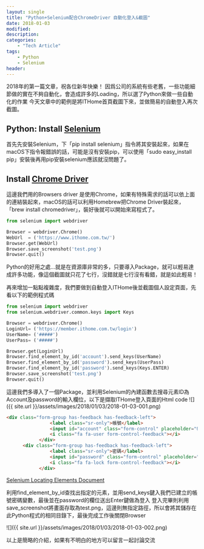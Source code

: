 ```yaml
---
layout: single
title: "Python+Selenium配合ChromeDriver 自動化登入&截圖"
date: 2018-01-03
modified:
description:
categories:
    - "Tech Article"
tags:
    - Python
    - Selenium
header:
---
```


2018年的第一篇文章，祝各位新年快樂！
因爲公司的系統有些老舊，一些功能細節做的實在不夠自動化，會造成許多的Loading，所以選了Python來做一些自動化的作業
今天文章中的範例是將ITHome首頁截圖下來，並做簡易的自動登入再次截圖。


## Python: Install [Selenium][Selenium]
首先先安裝Selenium，下「pip install selenium」指令將其安裝起來，如果在macOS下指令報錯誤的話，可能是沒有安裝pip，可以使用「sudo easy_install pip」安裝後再用pip安裝selenium應該就沒問題了。

## Install [Chrome Driver][Chrome driver]
這邊我們用的Browsers driver 是使用Chrome，如果有特殊需求的話可以依上面的連結裝起來，macOS的話可以利用Homebrew把Chrome Driver裝起來，「brew install chromedriver」，裝好後就可以開始來寫程式了。


```python
from selenium import webdriver

Browser = webdriver.Chrome()
WebUrl  = ('https://www.ithome.com.tw/')
Browser.get(WebUrl)
Browser.save_screenshot('test.png')
Browser.quit()
```
Python的好用之處...就是在資源庫非常的多，只要導入Package，就可以輕易達成許多功能，像這個截圖就只花了七行，沒錯就是七行沒有看錯，就是如此輕易！

再來增加一點點複雜度，我們要做到自動登入ITHome後並截圖個人設定頁面，先看以下的範例程式碼
```python
from selenium import webdriver
from selenium.webdriver.common.keys import Keys

Browser = webdriver.Chrome()
LoginUrl= ('https://member.ithome.com.tw/login')
UserName= ('#####')
UserPass= ('#####')

Browser.get(LoginUrl)
Browser.find_element_by_id('account').send_keys(UserName)
Browser.find_element_by_id('password').send_keys(UserPass)
Browser.find_element_by_id('password').send_keys(Keys.ENTER)
Browser.save_screenshot('test.png')
Browser.quit()
```

這邊我們多導入了一個Package，並利用Selenium的內建函數去搜尋元素ID為Account及password的輸入欄位，以下是擷取ITHome登入頁面的Html code
![]({{ site.url }}/assets/images/2018/01/03/2018-01-03-001.png)

```html
<div class="form-group has-feedback has-feedback-left">
			    <label class="sr-only">帳號</label>
			    <input id="account" class="form-control" placeholder="帳號(非email)" name="account" type="text">
				<i class="fa fa-user form-control-feedback"></i>
			</div>
      <div class="form-group has-feedback has-feedback-left">
			    <label class="sr-only">密碼</label>
			    <input id="password" class="form-control" placeholder="密碼" name="password" type="password" value="">
				<i class="fa fa-lock form-control-feedback"></i>
			</div>
```
[Selenium Locating Elements Document][Selenium Locating Elements Document]

利用find_element_by_id查找出指定的元素，並用send_keys鍵入我們已建立的帳號密碼變數，最後並在password的欄位送出Enter鍵做為登入
登入完畢則利用save_screenshot將畫面存取為test.png，這邊則無指定路徑，所以會將其儲存在此Python程式的相同目錄下，最後完成工作後關閉Browser

![]({{ site.url }}/assets/images/2018/01/03/2018-01-03-002.png)


以上是簡略的介紹，如果有不明白的地方可以留言一起討論交流

[selenium]: https://pypi.python.org/pypi/selenium
[Chrome driver]: http://chromedriver.chromium.org
[Selenium Locating Elements Document]: https://selenium-python.readthedocs.io/locating-elements.html#
